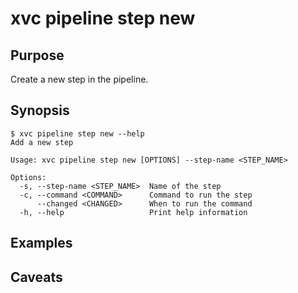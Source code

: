 # xvc pipeline step new

## Purpose

Create a new step in the pipeline.

## Synopsis

```console
$ xvc pipeline step new --help
Add a new step

Usage: xvc pipeline step new [OPTIONS] --step-name <STEP_NAME>

Options:
  -s, --step-name <STEP_NAME>  Name of the step
  -c, --command <COMMAND>      Command to run the step
      --changed <CHANGED>      When to run the command
  -h, --help                   Print help information

```

## Examples

## Caveats
